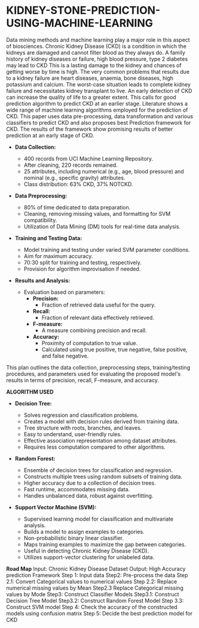 # KIDNEY-STONE-PREDICTION-USING-MACHINE-LEARNING

Data mining methods and machine learning play a major role in this aspect of biosciences. Chronic Kidney Disease (CKD) is a condition in which the kidneys are damaged and cannot filter blood as they always do. A family history of kidney diseases or failure, high blood pressure, type 2 diabetes may lead to CKD This is a lasting damage to the kidney and chances of getting worse by time is high. The very common problems that results due to a kidney failure are heart diseases, anaemia, bone diseases, high potassium and calcium. The worst-case situation leads to complete kidney failure and necessitates kidney transplant to live. An early detection of CKD can increase the quality of life to a greater extent. This calls for good prediction algorithm to predict CKD at an earlier stage. Literature shows a wide range of machine learning algorithms employed for the prediction of CKD. This paper uses data pre-processing, data transformation and various classifiers to predict CKD and also proposes best Prediction framework for CKD. The results of the framework show promising results of better prediction at an early stage of CKD.

- **Data Collection:**
  - 400 records from UCI Machine Learning Repository.
  - After cleaning, 220 records remained.
  - 25 attributes, including numerical (e.g., age, blood pressure) and nominal (e.g., specific gravity) attributes.
  - Class distribution: 63% CKD, 37% NOTCKD.

- **Data Preprocessing:**
  - 80% of time dedicated to data preparation.
  - Cleaning, removing missing values, and formatting for SVM compatibility.
  - Utilization of Data Mining (DM) tools for real-time data analysis.

- **Training and Testing Data:**
  - Model training and testing under varied SVM parameter conditions.
  - Aim for maximum accuracy.
  - 70:30 split for training and testing, respectively.
  - Provision for algorithm improvisation if needed.

- **Results and Analysis:**
  - Evaluation based on parameters:
    - **Precision:**
      - Fraction of retrieved data useful for the query.
    - **Recall:**
      - Fraction of relevant data effectively retrieved.
    - **F-measure:**
      - A measure combining precision and recall.
    - **Accuracy:**
      - Proximity of computation to true value.
      - Calculated using true positive, true negative, false positive, and false negative.

This plan outlines the data collection, preprocessing steps, training/testing procedures, and parameters used for evaluating the proposed model's results in terms of precision, recall, F-measure, and accuracy.

**ALGORITHM USED**
- **Decision Tree:**
  - Solves regression and classification problems.
  - Creates a model with decision rules derived from training data.
  - Tree structure with roots, branches, and leaves.
  - Easy to understand, user-friendly rules.
  - Effective association representation among dataset attributes.
  - Requires less computation compared to other algorithms.

- **Random Forest:**
  - Ensemble of decision trees for classification and regression.
  - Constructs multiple trees using random subsets of training data.
  - Higher accuracy due to a collection of decision trees.
  - Fast runtime, accommodates missing data.
  - Handles unbalanced data, robust against overfitting.

- **Support Vector Machine (SVM):**
  - Supervised learning model for classification and multivariate analysis.
  - Builds a model to assign examples to categories.
  - Non-probabilistic binary linear classifier.
  - Maps training examples to maximize the gap between categories.
  - Useful in detecting Chronic Kidney Disease (CKD).
  - Utilizes support-vector clustering for unlabeled data.

**Road Map**
Input: Chronic Kidney Disease Dataset
Output: High Accuracy prediction Framework
Step 1: Input data Step2: Pre-process the data
Step 2.1: Convert Categorical values to numerical values
Step 2.2: Replace numerical missing values by Mean
Step2.3 Replace Categorical missing values by Mode
Step3: Construct Classifier Models
Step3.1: Construct Decision Tree Model Step3.2: Construct Random Forest Model
Step 3.3: Construct SVM model
Step 4: Check the accuracy of the constructed models using confusion matrix 
Step 5: Decide the best prediction model for CKD
